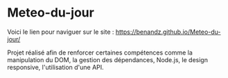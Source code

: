 # Meteo-du-jour

Voici le lien pour naviguer sur le site : https://benandz.github.io/Meteo-du-jour/

Projet réalisé afin de renforcer certaines compétences comme la manipulation du DOM, la gestion des dépendances, Node.js, le design responsive, l'utilisation d'une API. 
